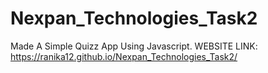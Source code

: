 # Nexpan_Technologies_Task2
Made A Simple Quizz App Using Javascript.
WEBSITE LINK:
https://ranika12.github.io/Nexpan_Technologies_Task2/
